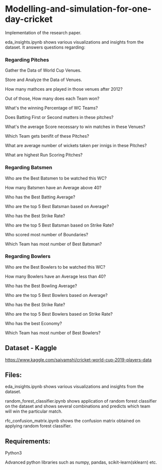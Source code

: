 # Modelling-and-simulation-for-one-day-cricket
Implementation of the research paper.

eda_insights.ipynb shows various visualizations and insights from the dataset. It answers questions regarding:

### Regarding Pitches

Gather the Data of World Cup Venues.

Store and Analyze the Data of Venues.

How many mathces are played in those venues after 2012?

Out of those, How many does each Team won?

What's the winning Percentage of WC Teams?

Does Batting First or Second matters in these pitches?

What's the average Score necessary to win matches in these Venues?

Which Team gets benifit of these Pitches?

What are average number of wickets taken per innigs in these Pitches?

What are highest Run Scoring Pitches?

### Regarding Batsmen

Who are the Best Batsmen to be watched this WC?

How many Batsmen have an Average above 40?

Who has the Best Batting Average?

Who are the top 5 Best Batsman based on Average?

Who has the Best Strike Rate?

Who are the top 5 Best Batsman based on Strike Rate?

Who scored most number of Boundaries?

Which Team has most number of Best Batsman?

### Regarding Bowlers

Who are the Best Bowlers to be watched this WC?

How many Bowlers have an Average less than 40?

Who has the Best Bowling Average?

Who are the top 5 Best Bowlers based on Average?

Who has the Best Strike Rate?

Who are the top 5 Best Bowlers based on Strike Rate?

Who has the best Economy?

Which Team has most number of Best Bowlers?

## Dataset - Kaggle

https://www.kaggle.com/saivamshi/cricket-world-cup-2019-players-data

## Files:

eda_insights.ipynb shows various visualizations and insights from the dataset.

random_forest_classifier.ipynb shows application of random forest classifier on the dataset and shows several combinations and predicts which team will win the particular match.

rfc_confusion_matrix.ipynb shows the confusion matrix obtained on applying random forest classifier.

## Requirements:

Python3

Advanced python libraries such as numpy, pandas, scikit-learn(sklearn) etc.
